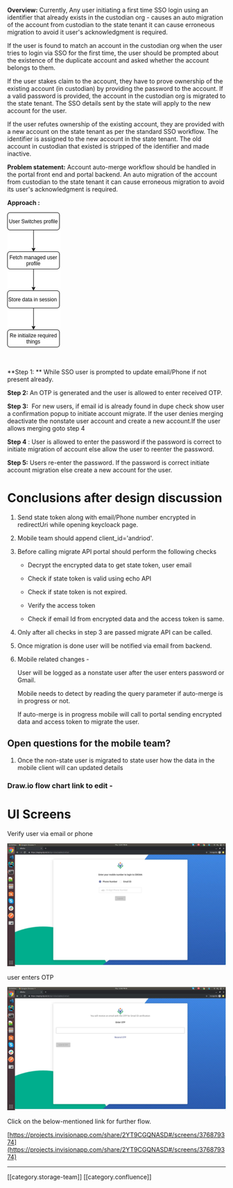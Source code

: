  **Overview:** Currently, Any user initiating a first time SSO login using an identifier that already exists in the custodian org - causes an auto migration of the account from custodian to the state tenant it can cause erroneous migration to avoid it user's acknowledgment is required.

If the user is found to match an account in the custodian org when the user tries to login via SSO for the first time, the user should be prompted about the existence of the duplicate account and asked whether the account belongs to them.

If the user stakes claim to the account, they have to prove ownership of the existing account (in custodian) by providing the password to the account. If a valid password is provided, the account in the custodian org is migrated to the state tenant. The SSO details sent by the state will apply to the new account for the user.

If the user refutes ownership of the existing account, they are provided with a new account on the state tenant as per the standard SSO workflow. The identifier is assigned to the new account in the state tenant. The old account in custodian that existed is stripped of the identifier and made inactive.

 **Problem statement:** Account auto-merge workflow should be handled in the portal front end and portal backend. An auto migration of the account from custodian to the state tenant it can cause erroneous migration to avoid its user's acknowledgment is required.

 **Approach :** 

![](images/storage/Untitled%20Diagram%20(3).jpg)

                                          

 **Step 1: ** While SSO user is prompted to update email/Phone if not present already.

 **Step 2:** An OTP is generated and the user is allowed to enter received OTP.

 **Step 3:**  For new users, if email id is already found in dupe check show user a confirmation popup to initiate account migrate. If the user denies merging deactivate the nonstate user account and create a new account.If the user allows merging goto step 4

 **Step 4** : User is allowed to enter the password if the password is correct to initiate migration of account else allow the user to reenter the password.

 **Step 5:** Users re-enter the password. If the password is correct initiate account migration else create a new account for the user.




# Conclusions after design discussion

1. Send state token along with email/Phone number encrypted in redirectUri while opening keycloack page.
1. Mobile team should append client_id='andriod'.
1. Before calling migrate API portal should perform the following checks

    - Decrypt the encrypted data to get state token, user email 

    - Check if state token is valid using echo API

    - Check if state token is not expired.

    - Verify the access token

    - Check if email Id from encrypted data and the access token is same.
1. Only after all checks in step 3 are passed migrate API can be called. 
1. Once migration is done user will be notified via email from backend.
1. Mobile related changes - 

    User will be logged as a nonstate user after the user enters password or Gmail.

    Mobile needs to detect by reading the query parameter if auto-merge is in progress or not.

    If auto-merge is in progress mobile will call to portal sending encrypted data and access token to migrate the user.

    

    

    


## Open questions for the mobile team? 

1. Once the non-state user is migrated to state user how the data in the mobile client will can updated details 






### Draw.io flow chart link to edit - 

# UI Screens
Verify user via email or phone

![](images/storage/ezgif.com-gif-maker.jpg)

user enters OTP



![](images/storage/ezgif.com-gif-maker%20(1).jpg)





Click on the below-mentioned link for further flow.

[https://projects.invisionapp.com/share/2YT9CGQNASD#/screens/376879374](https://projects.invisionapp.com/share/2YT9CGQNASD#/screens/376879374)











*****

[[category.storage-team]] 
[[category.confluence]] 
